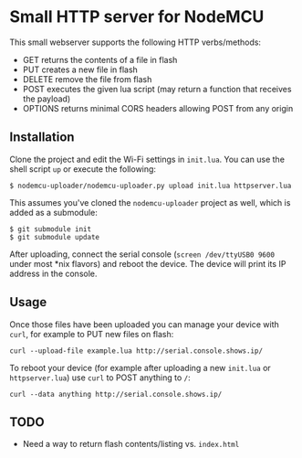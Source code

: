 # Small HTTP server for NodeMCU
This small webserver supports the following HTTP verbs/methods:
* GET returns the contents of a file in flash
* PUT creates a new file in flash
* DELETE remove the file from flash
* POST executes the given lua script (may return a function that receives the payload)
* OPTIONS returns minimal CORS headers allowing POST from any origin

## Installation
Clone the project and edit the Wi-Fi settings in `init.lua`. You can use the shell script `up` or execute the following:
```
$ nodemcu-uploader/nodemcu-uploader.py upload init.lua httpserver.lua
```
This assumes you've cloned the `nodemcu-uploader` project as well, which is added as a submodule:
```
$ git submodule init
$ git submodule update
```
After uploading, connect the serial console (`screen /dev/ttyUSB0 9600` under most *nix flavors) and reboot the device. The device will print its IP address in the console.

## Usage
Once those files have been uploaded you can manage your device with `curl`, for example to PUT new files on flash:
```
curl --upload-file example.lua http://serial.console.shows.ip/
```

To reboot your device (for example after uploading a new `init.lua` or `httpserver.lua`) use `curl` to POST anything to `/`:
```
curl --data anything http://serial.console.shows.ip/
```

## TODO
* Need a way to return flash contents/listing vs. `index.html`

